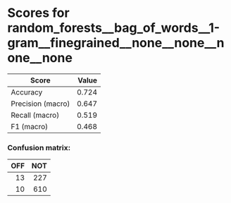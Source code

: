 # Scores for random_forests__bag_of_words__1-gram__finegrained__none__none__none__none
|      Score      |Value|
|-----------------|----:|
|Accuracy         |0.724|
|Precision (macro)|0.647|
|Recall (macro)   |0.519|
|F1 (macro)       |0.468|

### Confusion matrix:
|OFF|NOT|
|--:|--:|
| 13|227|
| 10|610|
